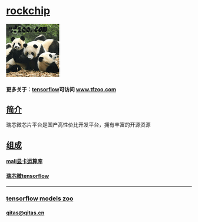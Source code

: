 ﻿# [rockchip](https://github.com/tfzoo/rockchip) 


[![sites](tfzoo/tfzoo.png)](http://www.mcuyun.com)

#### 更多关于：[tensorflow](https://github.com/tensorflow/tensorflow.git)可访问 www.tfzoo.com

## [简介](https://github.com/tfzoo/rockchip/wiki) 

瑞芯微芯片平台是国产高性价比开发平台，拥有丰富的开源资源

## [组成](tfzoo/) 

#### [mali显卡运算库](https://github.com/rockchip-linux/libmali.git) 


#### [瑞芯微tensorflow](https://github.com/rockchip-linux/tensorflow.git) 




---

###  [tensorflow models zoo](http://www.tfzoo.com)
####   qitas@qitas.cn

